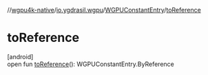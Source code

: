 //[wgpu4k-native](../../../index.md)/[io.ygdrasil.wgpu](../index.md)/[WGPUConstantEntry](index.md)/[toReference](to-reference.md)

# toReference

[android]\
open fun [toReference](to-reference.md)(): WGPUConstantEntry.ByReference